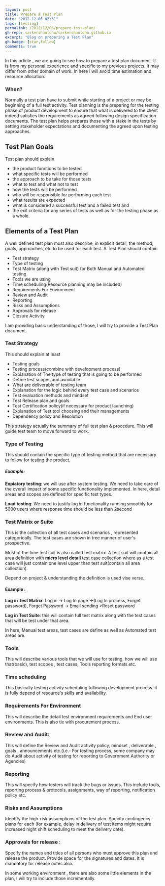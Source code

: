 ```yaml
---
layout: post
title: Prepare a Test Plan
date: "2012-12-06 02:31"
tags: [testing]
permalink: /2012/12/06/prepare-test-plan/
gh-repo: sarkershantonu/sarkershantonu.github.io
excerpt: "Blog on preparing a Test Plan"
gh-badge: [star,follow]
comments: true
---
```

In this article , we are going to see how to prepare a test plan document. It is from my personal experience and specific to my previous projects. It may differ from other domain of work. In here I will avoid time estimation and resource allocation. 

### When? 
Normally a test plan have to submit while starting of a project or may be beginning of a full test activity. Test planning is the preparing for the testing phase of product development to ensure that what is delivered to the client indeed satisfies the requirements as agreed following design specification documents. The test plan helps prepares those with a stake in the tests by setting stakeholder expectations and documenting the agreed upon testing approaches.

## Test Plan Goals
Test plan should explain
- the product functions to be tested
- what specific tests will be performed
- the approach to be take for those tests
- what to test and what not to test
- how the tests will be performed
- who will be responsible for performing each test
- what results are expected
- what is considered a successful test and a failed test and
- the exit criteria for any series of tests as well as for the testing phase as a whole. 

## Elements of a Test Plan
A well defined test plan must also describe, in explicit detail, the method, goals, approaches, etc to be used for each test.  A Test Plan should contain
- Test strategy
- Type of testing
- Test Matrix (along with Test suit) for Both Manual and Automated testing.
- Tools we are using
- Time scheduling(Resource planning may be included)
-  Requirements For Environment
- Review and Audit 
- Reporting
- Risks and Assumptions 
- Approvals for release
- Closure Activity

I am providing basic understanding of those, I will try to provide a Test Plan document. 

### Test Strategy 
This should explain at least 
- Testing goals
- Testing process(combine with development process)
- Explanation of The type of testing that is going to be performed
- Define test scopes and avoidable
- What are deliverable of testing team
- Explanation for the logic behind every test case and scenarios
- Test evaluation methods and mindset
- Test Release plan and goals
- Test Certification policy(if necessary for product launching)
- Explanation of Test tool choosing and their managements
- Dependency policy and Resolution 

This strategy actually the summary of full test plan & procedure. This will guide test team to move forward to work.

###  Type of Testing 
This should contain the specific type of testing method that are necessary to follow for testing the product. 

##### Example: 
**Expiatory testing**:  we will use after system testing. We need to take care of the overall impact of some specific functionality implemented. In here, detail areas and scopes are defined for specific test types.

**Load testing**:  We need to justify log in functionality running smoothly  for 5000 users where response time should be less than 2second

### Test Matrix or Suite
This is the collection of all test cases and scenarios , represented categorically. The test cases are shown in tree manner of user's prospective. 

Most of the time test suit is also called test matrix. A test suit will contain all area definition with **micro level detail** test case collection where as a test case will just contain one level upper than test suit(contain all area collection). 

Depend on project & understanding the definition is used vise verse. 

#### Example : 
**Log in Test Matrix**:  Log in -> Log In page ->(Log In process, Forget password), Forget Password -> Email sending >Reset password

**Log in Test Suite**:  this will contain full test matrix along with the test cases that will be test under that area. 

In here, Manual test areas, test cases are define as well as Automated test areas are.

### Tools 
This will describe various tools that we will use for testing, how we will use that(basic), test scopes , test cases, Tools reporting formats.etc. 

### Time scheduling 
This basically testing activity scheduling following development process. it is fully depend of resource's skills and availability. 

### Requirements For Environment
This will describe the detail test environment requirements and End user environments. This is also tie with procurement process. 

### Review and Audit: 
This will define the Review and Audit activity policy, mindset , deliverable , goals , announcements etc.(i.e.- For testing process, some company may do Audit about activity of testing for reporting to Government Authority or Agencies)

### Reporting 
This will specify how testers will track the bugs or issues. This include tools, reporting process & protocols, assignments, way of reporting, notification policy etc.  

### Risks and Assumptions
Identify the high-risk assumptions of the test plan. Specify contingency plans for each (for example, delay in delivery of test items might require increased night shift scheduling to meet the delivery date).

### Approvals for release : 
Specify the names and titles of all persons who must approve this plan and release the product. Provide space for the signatures and dates. It is mandatory for release notes also. 

In some working environment , there are also some little elements in the plan, I will try to include those incrementally. 
